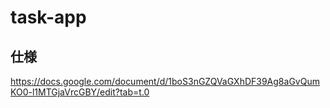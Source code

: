 # task-app
## 仕様
https://docs.google.com/document/d/1boS3nGZQVaGXhDF39Ag8aGvQumKO0-l1MTGjaVrcGBY/edit?tab=t.0
